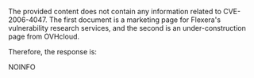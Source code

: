 The provided content does not contain any information related to CVE-2006-4047. The first document is a marketing page for Flexera's vulnerability research services, and the second is an under-construction page from OVHcloud.

Therefore, the response is:

NOINFO